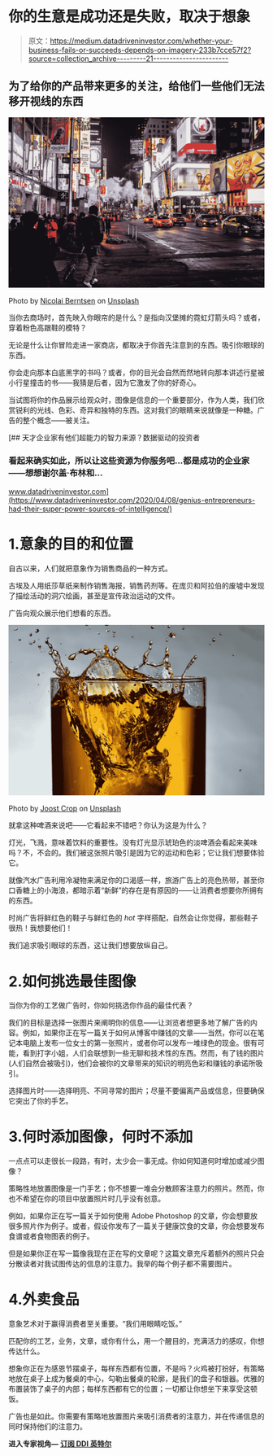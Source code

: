 # 你的生意是成功还是失败，取决于想象

> 原文：<https://medium.datadriveninvestor.com/whether-your-business-fails-or-succeeds-depends-on-imagery-233b7cce57f2?source=collection_archive---------21----------------------->

## 为了给你的产品带来更多的关注，给他们一些他们无法移开视线的东西

![](img/eddd571f883a8fb087dc3de99a38e82c.png)

Photo by [Nicolai Berntsen](https://unsplash.com/@nicolaiberntsen?utm_source=medium&utm_medium=referral) on [Unsplash](https://unsplash.com?utm_source=medium&utm_medium=referral)

当你去商场时，首先映入你眼帘的是什么？是指向汉堡摊的霓虹灯箭头吗？或者，穿着粉色高跟鞋的模特？

无论是什么让你冒险走进一家商店，都取决于你首先注意到的东西。吸引你眼球的东西。

你会走向那本白底黑字的书吗？或者，你的目光会自然而然地转向那本讲述行星被小行星撞击的书——我猜是后者，因为它激发了你的好奇心。

当试图将你的作品展示给观众时，图像是信息的一个重要部分，作为人类，我们欣赏锐利的光线、色彩、奇异和独特的东西。这对我们的眼睛来说就像是一种糖。广告的整个概念——被关注。

[](https://www.datadriveninvestor.com/2020/04/08/genius-entrepreneurs-had-their-super-power-sources-of-intelligence/) [## 天才企业家有他们超能力的智力来源？数据驱动的投资者

### 看起来确实如此，所以让这些资源为你服务吧...都是成功的企业家——想想谢尔盖·布林和…

www.datadriveninvestor.com](https://www.datadriveninvestor.com/2020/04/08/genius-entrepreneurs-had-their-super-power-sources-of-intelligence/) 

# 1.意象的目的和位置

自古以来，人们就把意象作为销售商品的一种方式。

古埃及人用纸莎草纸来制作销售海报，销售药剂等。在庞贝和阿拉伯的废墟中发现了描绘活动的洞穴绘画，甚至是宣传政治运动的文件。

广告向观众展示他们想看的东西。

![](img/e40a019149d79a2fd90c69e8c5bb127e.png)

Photo by [Joost Crop](https://unsplash.com/@smallcamerabigpictures?utm_source=medium&utm_medium=referral) on [Unsplash](https://unsplash.com?utm_source=medium&utm_medium=referral)

就拿这种啤酒来说吧——它看起来不错吧？你认为这是为什么？

灯光，飞溅，意味着饮料的重要性。没有灯光显示琥珀色的淡啤酒会看起来美味吗？不，不会的。我们被这张照片吸引是因为它的运动和色彩；它让我们想要体验它。

就像汽水广告利用冷凝物来满足你的口渴感一样，旅游广告上的亮色热带，甚至你口香糖上的小海浪，都暗示着“新鲜”的存在是有原因的——让消费者想要你所拥有的东西。

时尚广告将鲜红色的鞋子与鲜红色的 *hot* 字样搭配，自然会让你觉得，那些鞋子很热！我想要他们！

我们追求吸引眼球的东西，这让我们想要放纵自己。

# 2.如何挑选最佳图像

当你为你的工艺做广告时，你如何挑选你作品的最佳代表？

我们的目标是选择一张图片来阐明你的信息——让浏览者想更多地了解广告的内容。例如，如果你正在写一篇关于如何从博客中赚钱的文章——当然，你可以在笔记本电脑上发布一位女士的第一张照片，或者你可以发布一堆绿色的现金。很有可能，看到打字小姐，人们会联想到一些无聊和技术性的东西。然而，有了钱的图片(人们自然会被吸引)，他们会被你的文章带来的知识的明亮色彩和赚钱的承诺所吸引。

选择图片时——选择明亮、不同寻常的图片；尽量不要偏离产品或信息，但要确保它突出了你的手艺。

# 3.何时添加图像，何时不添加

一点点可以走很长一段路，有时，太少会一事无成。你如何知道何时增加或减少图像？

策略性地放置图像是一门手艺；你不想要一堆会分散顾客注意力的照片。然而，你也不希望在你的项目中放置照片时几乎没有创意。

例如，如果你正在写一篇关于如何使用 Adobe Photoshop 的文章，你会想要放很多照片作为例子。或者，假设你发布了一篇关于健康饮食的文章，你会想要发布食谱或者食物图表的例子。

但是如果你正在写一篇像我现在正在写的文章呢？这篇文章充斥着额外的照片只会分散读者对我试图传达的信息的注意力。我举的每个例子都不需要图片。

# 4.外卖食品

意象艺术对于赢得消费者至关重要。“我们用眼睛吃饭。”

匹配你的工艺，业务，文章，或你有什么，用一个醒目的，充满活力的感叹，你想传达什么。

想象你正在为感恩节摆桌子，每样东西都有位置，不是吗？火鸡被打扮好，有策略地放在桌子上成为餐桌的中心，勾勒出餐桌的轮廓，是我们的盘子和银器。优雅的布置装饰了桌子的内部；每样东西都有它的位置；一切都让你想坐下来享受这顿饭。

广告也是如此。你需要有策略地放置图片来吸引消费者的注意力，并在传递信息的同时保持他们的注意力。

**进入专家视角—** [**订阅 DDI 英特尔**](https://datadriveninvestor.com/ddi-intel)